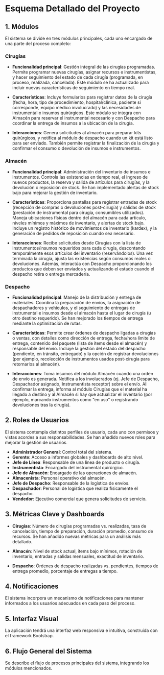 # Esquema Detallado del Proyecto

## 1. Módulos
El sistema se divide en tres módulos principales, cada uno encargado de una parte del proceso completo:

### Cirugías
- **Funcionalidad principal**: Gestión integral de las cirugías programadas. Permite programar nuevas cirugías, asignar recursos e instrumentistas, y hacer seguimiento del estado de cada cirugía (programada, en proceso, realizada, cancelada). Este módulo se ha actualizado para incluir nuevas características de seguimiento en tiempo real.

- **Características**: Incluye formularios para registrar datos de la cirugía (fecha, hora, tipo de procedimiento, hospital/clínica, paciente si corresponde, equipo médico involucrado) y las necesidades de instrumental o insumos quirúrgicos. Este módulo se integra con Almacén para reservar el instrumental necesario y con Despacho para coordinar la entrega de insumos a la ubicación de la cirugía.
- **Interacciones**: Genera solicitudes al almacén para preparar kits quirúrgicos, y notifica al módulo de despacho cuando un kit está listo para ser enviado. También permite registrar la finalización de la cirugía y confirmar el consumo o devolución de insumos e instrumentos.

### Almacén
- **Funcionalidad principal**: Administración del inventario de insumos e instrumentos. Controla las existencias en tiempo real, el ingreso de nuevos productos, la reserva y salida de artículos para cirugías, y la devolución o reposición de stock. Se han implementado alertas de stock bajo para mejorar la gestión de inventario.

- **Características**: Proporciona pantallas para registrar entradas de stock (recepción de compras o devoluciones post-cirugía) y salidas de stock (prestación de instrumental para cirugía, consumibles utilizados). Maneja ubicaciones físicas dentro del almacén para cada artículo, niveles mínimos y máximos de inventario, y alertas de stock bajo. Incluye un registro histórico de movimientos de inventario (kardex), y la generación de pedidos de reposición cuando sea necesario.
- **Interacciones**: Recibe solicitudes desde Cirugías con la lista de instrumentos/insumos requeridos para cada cirugía, descontando temporalmente esos artículos del inventario (reservándolos). Una vez terminada la cirugía, ajusta las existencias según consumos reales o devoluciones. Además, interactúa con Despacho proporcionando los productos que deben ser enviados y actualizando el estado cuando el despacho retira o entrega mercadería.

### Despacho
- **Funcionalidad principal**: Manejo de la distribución y entrega de materiales. Coordina la preparación de envíos, la asignación de despachadores y vehículos, y el seguimiento de entregas de instrumental e insumos desde el almacén hasta el lugar de cirugía (u otro destino requerido). Se han mejorado los tiempos de entrega mediante la optimización de rutas.

- **Características**: Permite crear órdenes de despacho ligadas a cirugías o ventas, con detalles como dirección de entrega, fecha/hora límite de entrega, contenido del paquete (lista de ítems desde el almacén) y responsable del envío. Incluye la gestión del estado del despacho (pendiente, en tránsito, entregado) y la opción de registrar devoluciones (por ejemplo, recolección de instrumentos usados post-cirugía para retornarlos al almacén).
- **Interacciones**: Toma insumos del módulo Almacén cuando una orden de envío es generada. Notifica a los involucrados (ej. Jefe de Despacho, Despachador asignado, Instrumentista receptor) sobre el envío. Al confirmar la entrega, informa al módulo Cirugías que el material ha llegado a destino y al Almacén si hay que actualizar el inventario (por ejemplo, marcando instrumentos como "en uso" o registrando devoluciones tras la cirugía).

## 2. Roles de Usuarios
El sistema contempla distintos perfiles de usuario, cada uno con permisos y vistas acordes a sus responsabilidades. Se han añadido nuevos roles para mejorar la gestión de usuarios.

- **Administrador General**: Control total del sistema.
- **Gerente**: Acceso a informes globales y dashboards de alto nivel.
- **Jefe de Línea**: Responsable de una línea de producto o cirugía.
- **Instrumentista**: Encargado del instrumental quirúrgico.
- **Jefe de Almacén**: Encargado de las operaciones de almacén.
- **Almacenista**: Personal operativo del almacén.
- **Jefe de Despacho**: Responsable de la logística de envíos.
- **Despachador**: Personal de logística que realiza físicamente el despacho.
- **Vendedor**: Ejecutivo comercial que genera solicitudes de servicio.

## 3. Métricas Clave y Dashboards
- **Cirugías**: Número de cirugías programadas vs. realizadas, tasa de cancelación, tiempo de preparación, duración promedio, consumo de recursos. Se han añadido nuevas métricas para un análisis más detallado.

- **Almacén**: Nivel de stock actual, ítems bajo mínimos, rotación de inventario, entradas y salidas mensuales, exactitud de inventario.
- **Despacho**: Órdenes de despacho realizadas vs. pendientes, tiempos de entrega promedio, porcentaje de entregas a tiempo.

## 4. Notificaciones
El sistema incorpora un mecanismo de notificaciones para mantener informados a los usuarios adecuados en cada paso del proceso.

## 5. Interfaz Visual
La aplicación tendrá una interfaz web responsiva e intuitiva, construida con el framework Bootstrap.

## 6. Flujo General del Sistema
Se describe el flujo de procesos principales del sistema, integrando los módulos mencionados.
